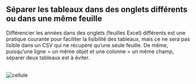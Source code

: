 ## Séparer les tableaux dans des onglets différents ou dans une même feuille

Différencier les années dans des onglets (feuilles Excel) différents est une pratique courante pour faciliter la lisibilité des tableaux, mais ce ne sera pas lisible dans un CSV qui ne récupère qu’une seule feuille. De même, puisqu’une ligne = un même objet et une colonne = un même champ, séparer deux tableaux est à éviter.
<br></br>

![cellule](/images/construire-csv/tableau-unique.png)
